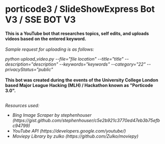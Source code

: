 # porticode3 / SlideShowExpress Bot V3 / SSE BOT V3
<b>
This is a YouTube bot that researches topics, self edits, and uploads videos based on the entered keyword.
</b>

<br>
<br>

<i>
Sample request for uploading is as follows:

python upload_video.py --file="file location"
--title="title"
--description="description"
--keywords="keywords"
--category="22"
--privacyStatus="public"
</i>
</br>
</br>
<b>
This bot was created during the events of the University College London based Major League Hacking (MLH) / Hackathon known as "Porticode 3.0".
</b>

<br>
<i>
  Resources used:
  <br>
  <ul>
    <li> Bing Image Scraper by stephenhouser (https://gist.github.com/stephenhouser/c5e2b921c3770ed47eb3b75efbc94799)</li>
    <li> YouTube API (https://developers.google.com/youtube/) </li>
    <li> Moviepy Library by zulko (https://github.com/Zulko/moviepy) </li>
  </ul>
  </br>
  </i>
  </br>
